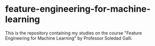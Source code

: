# feature-engineering-for-machine-learning
This is the repository containing my studies on the course "Feature Engineering for Machine Learning" by Professor Soledad Galli.
